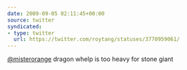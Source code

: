 ```yaml
---
date: 2009-09-05 02:11:45+00:00
source: twitter
syndicated:
- type: twitter
  url: https://twitter.com/roytang/statuses/3770959061/
---
```


[@misterorange](https://twitter.com/misterorange/) dragon whelp is too heavy for stone giant